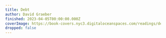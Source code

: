 ```yaml
---
title: Debt
author: David Graeber
finished: 2023-04-05T00:00:00.000Z
coverImage: https://book-covers.nyc3.digitaloceanspaces.com/readings/debt-01.jpg
dropped: false
---
```


